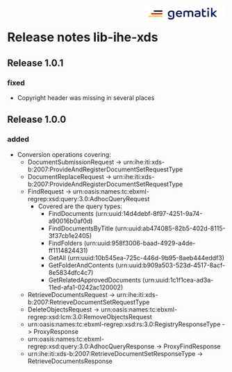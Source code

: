 <img align="right" width="200" height="37" src="Gematik_Logo_Flag_With_Background.png" alt="Gematik Logo"/> <br/>

# Release notes lib-ihe-xds

## Release 1.0.1

### fixed
- Copyright header was missing in several places

## Release 1.0.0

### added
- Conversion operations covering:
  - DocumentSubmissionRequest -> urn:ihe:iti:xds-b:2007:ProvideAndRegisterDocumentSetRequestType
  - DocumentReplaceRequest -> urn:ihe:iti:xds-b:2007:ProvideAndRegisterDocumentSetRequestType
  - FindRequest -> urn:oasis:names:tc:ebxml-regrep:xsd:query:3.0:AdhocQueryRequest
    - Covered are the query types:
      * FindDocuments (urn:uuid:14d4debf-8f97-4251-9a74-a90016b0af0d)
      * FindDocumentsByTitle (urn:uuid:ab474085-82b5-402d-8115-3f37cb1e2405)
      * FindFolders (urn:uuid:958f3006-baad-4929-a4de-ff1114824431)
      * GetAll (urn:uuid:10b545ea-725c-446d-9b95-8aeb444eddf3)
      * GetFolderAndContents (urn:uuid:b909a503-523d-4517-8acf-8e5834dfc4c7)
      * GetRelatedApprovedDocuments (urn:uuid:1c1f1cea-ad3a-11ed-afa1-0242ac120002)
  - RetrieveDocumentsRequest -> urn:ihe:iti:xds-b:2007:RetrieveDocumentSetRequestType
  - DeleteObjectsRequest -> urn:oasis:names:tc:ebxml-regrep:xsd:lcm:3.0:RemoveObjectsRequest
  - urn:oasis:names:tc:ebxml-regrep:xsd:rs:3.0:RegistryResponseType -> ProxyResponse
  - urn:oasis:names:tc:ebxml-regrep:xsd:query:3.0:AdhocQueryResponse -> ProxyFindResponse
  - urn:ihe:iti:xds-b:2007:RetrieveDocumentSetResponseType -> RetrieveDocumentsResponse

